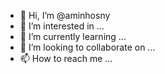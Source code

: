 - 👋 Hi, I’m @aminhosny
- 👀 I’m interested in ...
- 🌱 I’m currently learning ...
- 💞️ I’m looking to collaborate on ...
- 📫 How to reach me ...

<!---
aminhosny/aminhosny is a ✨ special ✨ repository because its `README.md` (this file) appears on your GitHub profile.
You can click the Preview link to take a look at your changes.
--->
